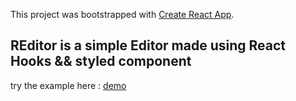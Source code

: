 This project was bootstrapped with [Create React App](https://github.com/facebook/create-react-app).

## REditor is a simple Editor made using React Hooks && styled component

try the example here : [demo](https://oy29z.csb.app/)
